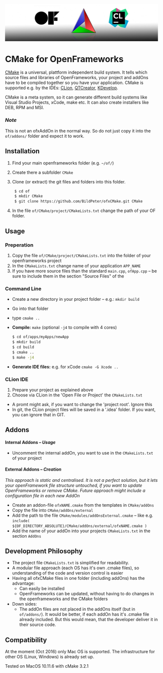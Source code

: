 ![ofxCMake Logo](ofxCMake_Logo.jpg)

# CMake for OpenFrameworks
[CMake](https://cmake.org) is a universal, plattform independent build system. It tells which source files and libraries of OpenFrameworks, your project and addOns have to be compiled together so you have your application. CMake is supported e.g. by the IDEs: [CLion](https://www.jetbrains.com/clion/), [QTCreator](https://www.qt.io/ide/), [KDevelop](https://www.kdevelop.org).

CMake is a meta system, so it can generate different build systems like Visual Studio Projects, xCode, make etc. It can also create installers like DEB, RPM and MSI. 

### *Note*
This is not an ofxAddOn in the normal way.
So do not just copy it into the `of/addons/` folder and expect it to work.

## Installation
1. Find your main openframeworks folder (e.g. `~/of/`)
2. Create there a subfolder `CMake`
3. Clone (or extract) the git files and folders into this folder.
   
   ```bash
	$ cd of
	$ mkdir CMake
	$ git clone https://github.com/BildPeter/ofxCMake.git CMake
	```
4. In the file `of/CMake/project/CMakeLists.txt` change the path of your OF folder. 

## Usage

### Preperation
1. Copy the file `of/CMake/project/CMakeLists.txt` into the folder of your openframeworks project 
2. In the `CMakeLists.txt` change name of your application `APP_NAME`
3. If you have more source files than the standard `main.cpp`, `ofApp.cpp` – be sure to include them in the section "Source Files" of the 

### Command Line
- Create a new directory in your project folder – e.g.: `mkdir build`
- Go into that folder 
- type `cmake ..`
- **Compile:**  `make` (optional `-j4` to compile with 4 cores)

	```bash
	$ cd of/apps/myApps/newApp
	$ mkdir build
	$ cd build
	$ cmake ..
	$ make -j4
	```
- **Generate IDE files:** e.g. for xCode `cmake -G Xcode ..`
### CLion IDE
1. Prepare your project as explained above
2. Choose via CLion in the 'Open File or Project' the `CMakeLists.txt`

- A promt might ask, if you want to change the 'project root'. Ignore this
- In git, the CLion project files will be saved in  a '.idea' folder. If you want, you can ignore that in GIT.



## Addons
#### Internal Addons – *Usage*
- Uncomment the internal addOn, you want to use in the `CMakeLists.txt` of your project

#### External Addons – *Creation*
*This approach is static and centralised. It is not a perfect solution, but it lets your openFramework file structure untouched, if you want to update OpenFrameworks or remove CMake. Future approach might include a configuration file in each new AddOn*

- Create an addon-file `ofxNAME.cmake` from the templates in `CMake/addOns`
- Copy the file into `CMake/addOns/external`
- Add the path to the file `CMake/modules/addOnsExternal.cmake` – like e.g. 
`include( ${OF_DIRECTORY_ABSOLUTE}/CMake/addOns/external/ofxNAME.cmake )`
- Add the name of your addOn into your projects `CMakeLists.txt` in the section `AddOns`

## Development Philosophy
- The project file `CMakeLists.txt` is simplified for readability.
- A modular file approach (each OS has it's own .cmake files), so understanding of the code and version control is easier
- Having all ofxCMake files in one folder (including addOns) has the advantage:
	- Can easily be installed
	- OpenFrameworks can be updated, without having to do changes in the openframeworks and the CMake folders
- Down sides:
	- The addOn files are not placed in the addOns itself (but in `of/addons/`). It would be better, if each addOn has it's .cmake file already included. But this would mean, that the developer deliver it in their source code. 

## Compatibility
At the moment (Oct 2016) only Mac OS is supported. The infrastructure for other OS (Linux, Windows) is already set up.

Tested on MacOS 10.11.6 with cMake 3.2.1
